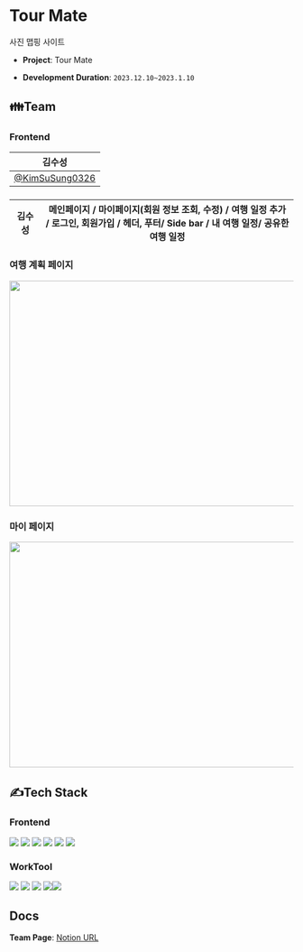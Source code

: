# Tour Mate
사진 맵핑 사이트
- **Project**: Tour Mate

- **Development Duration**: `2023.12.10~2023.1.10`

## 👪Team
### Frontend
| 김수성                                             |         
|---------------------------------------------------|
| [@KimSuSung0326](https://github.com/KimSuSung0326)|
### 

| 김수성 | 메인페이지 / 마이페이지(회원 정보 조회, 수정) / 여행 일정 추가 <br>/ 로그인, 회원가입 / 헤더, 푸터/ Side bar /  내 여행 일정/ 공유한 여행 일정  |
|:--------:| :--------: |
### 여행 계획 페이지
<img src = "https://github.com/KimSuSung0326/TourMate/assets/125198053/d3039401-9c19-4b44-8dd0-09ccb54555f9" width= "700px" height = "400px">

### 마이 페이지
<img src = "https://github.com/KimSuSung0326/TourMate/assets/125198053/a32cc202-2e06-4b4c-be7f-ad3a36f2ea80" width= "700px" height = "400px">
                                                                                                                                      
## ✍Tech Stack
### Frontend
<img src="https://img.shields.io/badge/Javascript-F7DF1E?style=for-the-badge&logo=javascript&logoColor=white"> <img src="https://img.shields.io/badge/React-61DAFB?style=for-the-badge&logo=React&logoColor=white"> <img src="https://img.shields.io/badge/Html-E34F26?style=for-the-badge&logo=Html5&logoColor=white"> <img src="https://img.shields.io/badge/Javascript-aqua?style=for-the-badge&logo=typescript&logoColor=white"> <img src ="https://img.shields.io/badge/CSS3-1572B6?style=for-the-badge&logo=css3&logoColor=white" > <img src ="https://img.shields.io/badge/jotai-black?style=for-the-badge&logo=jotai&logoColor=white">

### WorkTool
<img src="https://img.shields.io/badge/Git-F05032?style=for-the-badge&logo=git&logoColor=white"> <img src="https://img.shields.io/badge/GitHub-181717?style=for-the-badge&logo=github&logoColor=white"> <img src="https://img.shields.io/badge/Notion-000000?style=for-the-badge&logo=notion&logoColor=white"> <img src="https://img.shields.io/badge/Zoom-2D8CFF?style=for-the-badge&logo=zoom&logoColor=white"><img src="https://img.shields.io/badge/Discord-004C99?style=for-the-badge&logo=Discord&logoColor=white">



## Docs
**Team Page**: [Notion URL](https://www.notion.so/8b4a7f6ee94f484e80258962fa46e41b)
